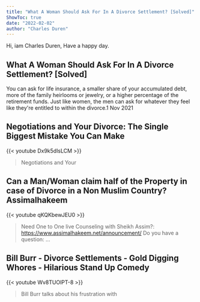 ```yaml
---
title: "What A Woman Should Ask For In A Divorce Settlement? [Solved]"
ShowToc: true 
date: "2022-02-02"
author: "Charles Duren" 
---
```


Hi, iam Charles Duren, Have a happy day.
## What A Woman Should Ask For In A Divorce Settlement? [Solved]
 You can ask for life insurance, a smaller share of your accumulated debt, more of the family heirlooms or jewelry, or a higher percentage of the retirement funds. Just like women, the men can ask for whatever they feel like they're entitled to within the divorce.1 Nov 2021

## Negotiations and Your Divorce: The Single Biggest Mistake You Can Make
{{< youtube Dx9k5dlsLCM >}}
>Negotiations and Your 

## Can a Man/Woman claim half of the Property in case of Divorce in a Non Muslim Country? Assimalhakeem
{{< youtube qKQKbewJEU0 >}}
>Need One to One live Counseling with Sheikh Assim?: https://www.assimalhakeem.net/announcement/ Do you have a question: ...

## Bill Burr - Divorce Settlements - Gold Digging Whores - Hilarious Stand Up Comedy
{{< youtube Wv8TUOlPT-8 >}}
>Bill Burr talks about his frustration with 

